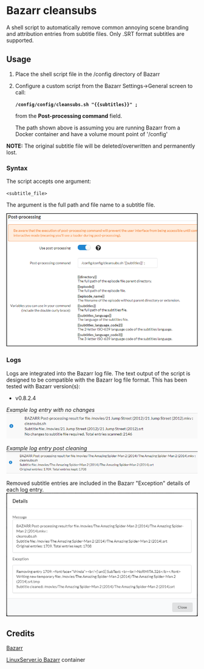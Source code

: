 # Bazarr cleansubs
A shell script to automatically remove common annoying scene branding and attribution entries from subtitle files.
Only .SRT format subtitles are supported.

## Usage

1. Place the shell script file in the /config directory of Bazarr
2. Configure a custom script from the Bazarr Settings->General screen to call:

   **`/config/config/cleansubs.sh "{{subtitles}}" ;`**

   from the **Post-processing command** field.

   The path shown above is assuming you are running Bazarr from a Docker container and have a volume mount point of '/config'

**NOTE:** The original subtitle file will be deleted/overwritten and permanently lost.

### Syntax

The script accepts one argument:

`<subtitle_file>`

The argument is the full path and file name to a subtitle file.

![cleansubs](https://raw.githubusercontent.com/TheCaptain989/bazarr-cleansubs/master/images/cleansubs.png)

### Logs
Logs are integrated into the Bazarr log file. The text output of the script is designed to be compatible with the Bazarr log file format. This has been tested with Bazarr version(s):
* v0.8.2.4

*Example log entry with no changes*  
![normal log](https://raw.githubusercontent.com/TheCaptain989/bazarr-cleansubs/master/images/bazarr-log1.png)

*Example log entry post cleaning*  
![cleaned subtitle log](https://raw.githubusercontent.com/TheCaptain989/bazarr-cleansubs/master/images/bazarr-log2.png)

Removed subtitle entries are included in the Bazarr "Exception" details of each log entry.  
![cleaned subtitle log detail](https://raw.githubusercontent.com/TheCaptain989/bazarr-cleansubs/master/images/bazarr-log2-detail.png)

## Credits

[Bazarr](https://www.bazarr.media/)

[LinuxServer.io Bazarr](https://hub.docker.com/r/linuxserver/bazarr) container

